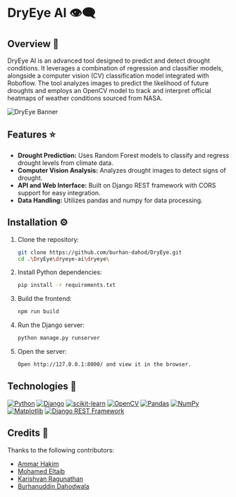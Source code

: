 # DryEye AI 👁️‍🗨️

## Overview 📝
DryEye AI is an advanced tool designed to predict and detect drought conditions. It leverages a combination of regression and classifier models, alongside a computer vision (CV) classification model integrated with Roboflow. The tool analyzes images to predict the likelihood of future droughts and employs an OpenCV model to track and interpret official heatmaps of weather conditions sourced from NASA.

![DryEye Banner](https://d112y698adiu2z.cloudfront.net/photos/production/software_photos/002/976/146/datas/gallery.jpg)

## Features ⭐
- **Drought Prediction:** Uses Random Forest models to classify and regress drought levels from climate data.
- **Computer Vision Analysis:** Analyzes drought images to detect signs of drought.
- **API and Web Interface:** Built on Django REST framework with CORS support for easy integration.
- **Data Handling:** Utilizes pandas and numpy for data processing.

## Installation ⚙️

1. Clone the repository:
   ```bash
   git clone https://github.com/burhan-dahod/DryEye.git
   cd .\DryEye\dryeye-ai\dryeye\
2. Install Python dependencies:
   ```bash
   pip install -r requirements.txt
3. Build the frontend:
   ```bash
   npm run build
4. Run the Django server:
   ```bash
   python manage.py runserver
5. Open the server:
   ```bash
   Open http://127.0.0.1:8000/ and view it in the browser.
## Technologies 🚀

[![Python](https://img.shields.io/badge/Python-3.13-blue?logo=python&logoColor=white&style=for-the-badge)](https://www.python.org/)
[![Django](https://img.shields.io/badge/Django-5.2.1-092E20?logo=django&logoColor=white&style=for-the-badge)](https://www.djangoproject.com/)
[![scikit-learn](https://img.shields.io/badge/scikit--learn-1.6.1-F7931E?logo=scikitlearn&logoColor=white&style=for-the-badge)](https://scikit-learn.org/)
[![OpenCV](https://img.shields.io/badge/OpenCV-4.11.0-5C3EE8?logo=opencv&logoColor=white&style=for-the-badge)](https://opencv.org/)
[![Pandas](https://img.shields.io/badge/Pandas-2.2.3-150458?logo=pandas&logoColor=white&style=for-the-badge)](https://pandas.pydata.org/)
[![NumPy](https://img.shields.io/badge/NumPy-2.2.6-013243?logo=numpy&logoColor=white&style=for-the-badge)](https://numpy.org/)
[![Matplotlib](https://img.shields.io/badge/Matplotlib-3.10.3-11557C?logo=matplotlib&logoColor=white&style=for-the-badge)](https://matplotlib.org/)
[![Django REST Framework](https://img.shields.io/badge/DRF-3.16.0-1C3D5A?logo=django&logoColor=white&style=for-the-badge)](https://www.django-rest-framework.org/)

## Credits 📄

Thanks to the following contributors:

- [Ammar Hakim](https://github.com/ammxr)
- [Mohamed Eltaib](https://github.com/RyzenStudios) 
- [Karishvan Ragunathan](https://github.com/Karishvan)   
- [Burhanuddin Dahodwala](https://github.com/burhan-dahod) 

